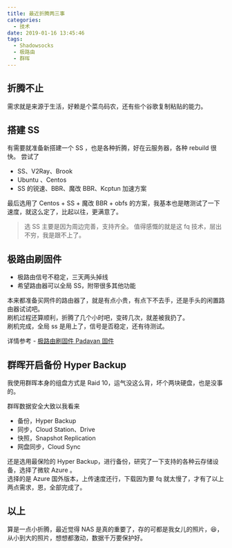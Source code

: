 ```yaml
---
title: 最近折腾两三事
categories:
  - 技术
date: 2019-01-16 13:45:46
tags:
  - Shadowsocks
  - 极路由
  - 群晖
---
```


## 折腾不止

需求就是来源于生活，好赖是个菜鸟码农，还有些个谷歌复制粘贴的能力。

<!-- more --> 

## 搭建 SS

有需要就准备新搭建一个 SS ，也是各种折腾，好在云服务器，各种 rebuild 很快。
尝试了 
- SS、V2Ray、Brook
- Ubuntu 、Centos
- SS 的锐速、BBR、魔改 BBR、Kcptun 加速方案

最后选用了 Centos + SS + 魔改 BBR + obfs 的方案，我基本也是瞎测试了一下速度，就这么定了，比起以往，更满意了。

> 选 SS 主要是因为周边完善，支持齐全。
> 值得感慨的就是这 fq 技术，层出不穷，我是跟不上了。


## 极路由刷固件

- 极路由信号不稳定，三天两头掉线
- 希望路由器可以全局 SS，附带很多其他功能

本来都准备买网件的路由器了，就是有点小贵，有点下不去手，还是手头的闲置路由器试试吧。  
刷机过程还算顺利，折腾了几个小时吧，变砖几次，就差被我扔了。  
刷机完成，全局 ss 是用上了，信号是否稳定，还有待测试。  


详情参考 - [极路由刷固件 Padavan 固件](https://github.com/dryyun/gather/tree/master/hiwifi_padavan)    


## 群晖开启备份 Hyper Backup

我使用群晖本身的组盘方式是 Raid 10，运气没这么背，坏个两块硬盘，也是没事的。  

群晖数据安全大致以我看来  

- 备份，Hyper Backup
- 同步，Cloud Station、Drive
- 快照，Snapshot Replication
- 网盘同步，Cloud Sync


还是选用最保险的 Hyper Backup，进行备份，研究了一下支持的各种云存储设备，选择了微软 Azure 。  
选择的是 Azure 国外版本，上传速度还行，下载因为要 fq 就太慢了，才有了以上两点需求，恩，全部完成了。  

## 以上

算是一点小折腾，最近觉得 NAS 是真的重要了，存的可都是我女儿的照片，😆，从小到大的照片，想想都激动，数据千万要保护好。  



